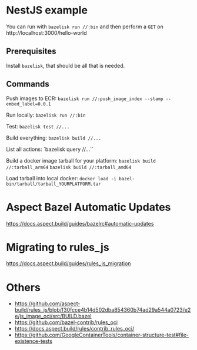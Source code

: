 # NestJS example

You can run with `bazelisk run //:bin` and then perform a `GET` on http://localhost:3000/hello-world

## Prerequisites

Install `bazelisk`, that should be all that is needed.

## Commands

Push images to ECR:
 `bazelisk run //:push_image_index --stamp --embed_label=0.0.1`

Run locally:
 `bazelisk run //:bin`

Test:
 `bazelisk test //...`

Build everything:
 `bazelisk build //...`

List all actions:
 `bazelisk query //...``

Build a docker image tarball for your platform:
 `bazelisk build //:tarball_arm64`
 `bazelisk build //:tarball_amd64`

Load tarball into local docker:
 `docker load -i bazel-bin/tarball/tarball_YOURPLATFORM.tar`

# Aspect Bazel Automatic Updates

https://docs.aspect.build/guides/bazelrc#automatic-updates


# Migrating to rules_js
https://docs.aspect.build/guides/rules_js_migration


# Others

- https://github.com/aspect-build/rules_js/blob/f30fcce4b14d502dba854360b74ad29a544a0723/e2e/js_image_oci/src/BUILD.bazel
- https://github.com/bazel-contrib/rules_oci
- https://docs.aspect.build/rules/contrib_rules_oci/
- https://github.com/GoogleContainerTools/container-structure-test#file-existence-tests